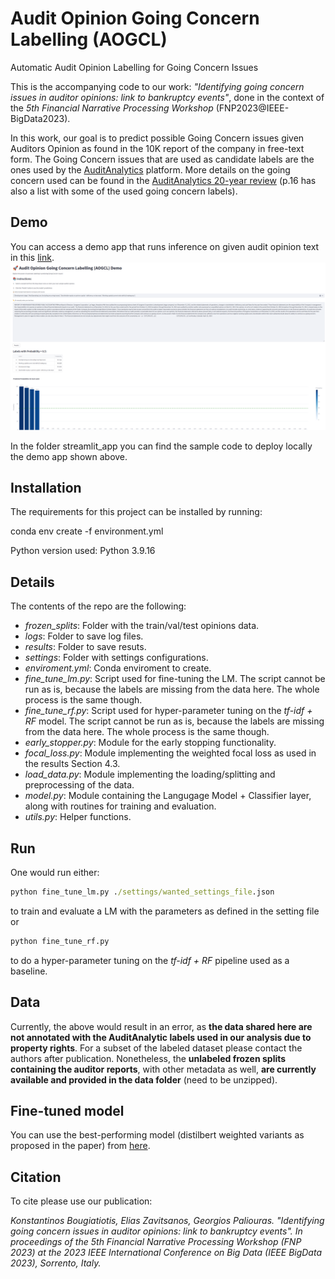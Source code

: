 # Audit Opinion Going Concern Labelling (AOGCL)

Automatic Audit Opinion Labelling for Going Concern Issues

This is the accompanying code to our work: *"Identifying going concern issues in auditor opinions: link to bankruptcy events"*, done in the context of the *5th Financial Narrative Processing Workshop* (FNP2023@IEEE-BigData2023).

In this work, our goal is to predict possible Going Concern issues given Auditors Opinion as found in the 10K report of the company in free-text form. The Going Concern issues that are used as candidate labels are the ones used by the [AuditAnalytics](https://www.auditanalytics.com/products/sec/audit-opinions) platform. More details on the going concern used can be found in the [AuditAnalytics 20-year review](https://www.auditanalytics.com/doc/AA_Going_Concerns_A_Twenty_Year_Review.pdf) (p.16 has also a list with some of the used going concern labels).


## Demo
You can access a demo app that runs inference on given audit opinion text in this [link](http://143.233.226.57:9001/).
![Demo](streamlit_app/demo.png)

In the folder streamlit_app you can find the sample code to deploy locally the demo app shown above.



## Installation
The requirements for this project can be installed by running:

conda env create -f environment.yml

Python version used: Python 3.9.16


## Details
The contents of the repo are the following:

- *frozen_splits*: Folder with the train/val/test opinions data.
- *logs*: Folder to save log files.
- *results*: Folder to save resuts.
- *settings*: Folder with settings configurations.
- *enviroment.yml*: Conda enviroment to create.
- *fine_tune_lm.py*: Script used for fine-tuning the LM. The script cannot be run as is, because the labels are missing from the data here. The whole process is the same though.
- *fine_tune_rf.py*: Script used for hyper-parameter tuning on the *tf-idf + RF* model. The script cannot be run as is, because the labels are missing from the data here. The whole process is the same though.
- *early_stopper.py*: Module for the early stopping functionality.
- *focal_loss.py*: Module implementing the weighted focal loss as used in the results Section 4.3.
- *load_data.py*: Module implementing the loading/splitting and preprocessing of the data.
- *model.py*: Module containing the Langugage Model + Classifier layer, along with routines for training and evaluation.
- *utils.py*: Helper functions.

## Run
One would run either:

```cmd
python fine_tune_lm.py ./settings/wanted_settings_file.json
```

to train and evaluate a LM with the parameters as defined in the setting file or

```cmd
python fine_tune_rf.py 
```

to do a hyper-parameter tuning on the *tf-idf + RF* pipeline used as a baseline.


## Data
Currently, the above would result in an error, as **the data shared here are not annotated with the AuditAnalytic labels used in our analysis due to property rights**. For a subset of the labeled dataset please contact the authors after publication. Nonetheless, the **unlabeled frozen splits containing the auditor reports**, with other metadata as well, **are currently available and provided in the data folder** (need to be unzipped).


## Fine-tuned model
You can use the best-performing model (distilbert weighted variants as proposed in the paper) from [here](https://owncloud.skel.iit.demokritos.gr/index.php/s/E9ASzpv8o8Bltz6).





## Citation
To cite please use our publication:

*Konstantinos Bougiatiotis, Elias Zavitsanos, Georgios Paliouras. "Identifying going concern issues in auditor opinions: link to bankruptcy events". In proceedings of the 5th Financial Narrative Processing Workshop (FNP 2023) at the 2023 IEEE International Conference on Big Data (IEEE BigData 2023), Sorrento, Italy.*


